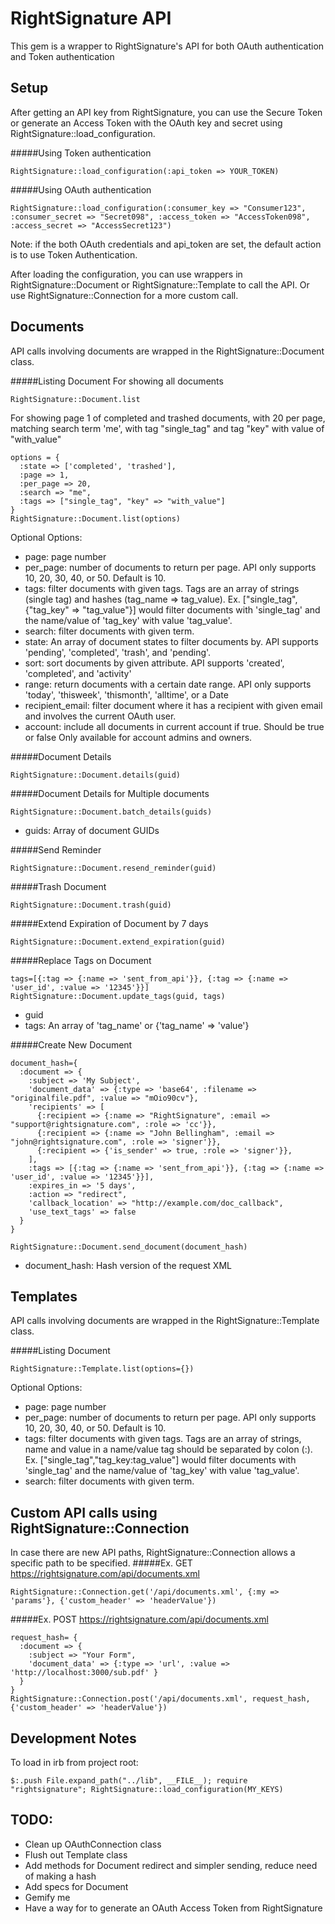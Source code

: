 RightSignature API
==================
This gem is a wrapper to RightSignature's API for both OAuth authentication and Token authentication

Setup
-----
After getting an API key from RightSignature, you can use the Secure Token or generate an Access Token with the OAuth key and secret using RightSignature::load_configuration.

#####Using Token authentication
```
RightSignature::load_configuration(:api_token => YOUR_TOKEN)
```

#####Using OAuth authentication
```
RightSignature::load_configuration(:consumer_key => "Consumer123", :consumer_secret => "Secret098", :access_token => "AccessToken098", :access_secret => "AccessSecret123")
```
Note: if the both OAuth credentials and api_token are set, the default action is to use Token Authentication.


After loading the configuration, you can use wrappers in RightSignature::Document or RightSignature::Template to call the API. Or use RightSignature::Connection for a more custom call.

Documents
---------
API calls involving documents are wrapped in the RightSignature::Document class.

#####Listing Document
For showing all documents
```
RightSignature::Document.list
```

For showing page 1 of completed and trashed documents, with 20 per page, matching search term 'me', with tag "single_tag" and tag "key" with value of "with_value"
```
options = {
  :state => ['completed', 'trashed'],
  :page => 1,
  :per_page => 20,
  :search => "me",
  :tags => ["single_tag", "key" => "with_value"]
}
RightSignature::Document.list(options)
```
Optional Options:
 * page: page number
 * per_page: number of documents to return per page. 
     API only supports 10, 20, 30, 40, or 50. Default is 10.
 * tags: filter documents with given tags. Tags are an array of strings (single tag) and hashes (tag_name => tag_value).
     Ex. ["single_tag",{"tag_key" => "tag_value"}] would filter documents with 'single_tag' and the name/value of 'tag_key' with value 'tag_value'.
 * search: filter documents with given term.
 * state: An array of document states to filter documents by. 
     API supports 'pending', 'completed', 'trash', and 'pending'.
 * sort: sort documents by given attribute. 
     API supports 'created', 'completed', and 'activity'
 * range: return documents with a certain date range.
     API only supports 'today', 'thisweek', 'thismonth', 'alltime', or a Date
 * recipient_email: filter document where it has a recipient with given email and involves the current OAuth user. 
 * account: include all documents in current account if true. Should be true or false
    Only available for account admins and owners.

#####Document Details
```
RightSignature::Document.details(guid)
```

#####Document Details for Multiple documents
```
RightSignature::Document.batch_details(guids)
```
 * guids: Array of document GUIDs

#####Send Reminder
```
RightSignature::Document.resend_reminder(guid)
```

#####Trash Document
```
RightSignature::Document.trash(guid)
```

#####Extend Expiration of Document by 7 days
```
RightSignature::Document.extend_expiration(guid)
```

#####Replace Tags on Document
```
tags=[{:tag => {:name => 'sent_from_api'}}, {:tag => {:name => 'user_id', :value => '12345'}}]
RightSignature::Document.update_tags(guid, tags)
```
 * guid
 * tags: An array of 'tag_name' or {'tag_name' => 'value'}


#####Create New Document
```
document_hash={
  :document => {
    :subject => 'My Subject',
    'document_data' => {:type => 'base64', :filename => "originalfile.pdf", :value => "mOio90cv"},
    'recipients' => [
      {:recipient => {:name => "RightSignature", :email => "support@rightsignature.com", :role => 'cc'}},
      {:recipient => {:name => "John Bellingham", :email => "john@rightsignature.com", :role => 'signer'}},
      {:recipient => {'is_sender' => true, :role => 'signer'}},
    ],
    :tags => [{:tag => {:name => 'sent_from_api'}}, {:tag => {:name => 'user_id', :value => '12345'}}],
    :expires_in => '5 days',
    :action => "redirect",
    'callback_location' => "http://example.com/doc_callback",
    'use_text_tags' => false
  }
}

RightSignature::Document.send_document(document_hash)
```
  * document_hash: Hash version of the request XML


Templates
---------
API calls involving documents are wrapped in the RightSignature::Template class.

#####Listing Document
```
RightSignature::Template.list(options={})
```
Optional Options:
 * page: page number
 * per_page: number of documents to return per page. 
     API only supports 10, 20, 30, 40, or 50. Default is 10.
 * tags: filter documents with given tags. Tags are an array of strings, name and value in a name/value tag should be separated by colon (:).
     Ex. ["single_tag","tag_key:tag_value"] would filter documents with 'single_tag' and the name/value of 'tag_key' with value 'tag_value'.
 * search: filter documents with given term.



Custom API calls using RightSignature::Connection
-------------------------------------------------

In case there are new API paths, RightSignature::Connection allows a specific path to be specified.
#####Ex. GET https://rightsignature.com/api/documents.xml
```
RightSignature::Connection.get('/api/documents.xml', {:my => 'params'}, {'custom_header' => 'headerValue'})
```

#####Ex. POST https://rightsignature.com/api/documents.xml
```
request_hash= {
  :document => {
    :subject => "Your Form", 
    'document_data' => {:type => 'url', :value => 'http://localhost:3000/sub.pdf' }
  }
}
RightSignature::Connection.post('/api/documents.xml', request_hash, {'custom_header' => 'headerValue'})
```

Development Notes
-----------------
To load in irb from project root:
```
$:.push File.expand_path("../lib", __FILE__); require "rightsignature"; RightSignature::load_configuration(MY_KEYS)
```

TODO:
-----
* Clean up OAuthConnection class
* Flush out Template class
* Add methods for Document redirect and simpler sending, reduce need of making a hash
* Add specs for Document
* Gemify me
* Have a way for to generate an OAuth Access Token from RightSignature
